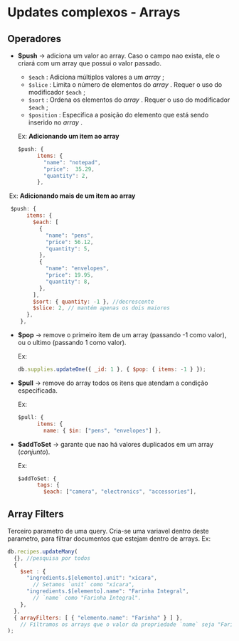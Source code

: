 # Updates complexos - Arrays

## **Operadores**

* **$push** -> adiciona um valor ao array. Caso o campo nao exista, ele o criará com um array que possui o valor passado.

  * `$each` : Adiciona múltiplos valores a um *array* ;
  * `$slice` : Limita o número de elementos do *array* . Requer o uso do modificador `$each` ;
  * `$sort` : Ordena os elementos do *array* . Requer o uso do modificador `$each` ;
  * `$position` : Especifica a posição do elemento que está sendo inserido no *array* .

  Ex: **Adicionando um item ao array**

  ```javascript
  $push: {
        items: {
          "name": "notepad",
          "price":  35.29,
          "quantity": 2,
        },
  ```

​	Ex: **Adicionando mais de um item ao array**

```javascript
 $push: {
      items: {
        $each: [
          {
            "name": "pens",
            "price": 56.12,
            "quantity": 5,
          },
          {
            "name": "envelopes",
            "price": 19.95,
            "quantity": 8,
          },
        ],
        $sort: { quantity: -1 }, //decrescente
        $slice: 2, // mantém apenas os dois maiores
      },
    },
```

* **$pop** -> remove o primeiro item de um array (passando -1 como valor), ou o ultimo (passando 1 como valor).

  Ex: 

  ```javascript
  db.supplies.updateOne({ _id: 1 }, { $pop: { items: -1 } });
  ```

* **$pull** -> remove do array todos os itens que atendam a condição especificada.

  Ex: 

  ```javascript
  $pull: {
        items: {
          name: { $in: ["pens", "envelopes"] },
  ```

* **$addToSet** -> garante que nao há valores duplicados em um array (*conjunto*).

  Ex: 

  ```javascript
  $addToSet: {
        tags: {
          $each: ["camera", "electronics", "accessories"],
  ```



## Array Filters

Terceiro parametro de uma query. Cria-se uma variavel dentro deste parametro, para filtrar documentos que estejam dentro de arrays.
	Ex:
	

```javascript
db.recipes.updateMany(
  {}, //pesquisa por todos
  {
    $set : {
      "ingredients.$[elemento].unit": "xícara", 
		// Setamos `unit` como "xícara",
      "ingredients.$[elemento].name": "Farinha Integral", 
		// `name` como "Farinha Integral".
    },
  },
  { arrayFilters: [ { "elemento.name": "Farinha" } ] }, 
    // Filtramos os arrays que o valor da propriedade `name` seja "Farinha".
);
```
